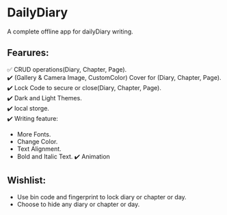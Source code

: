 # DailyDiary
 A complete offline app for dailyDiary writing.
## Fearures:
 ✅ CRUD operations(Diary, Chapter, Page).  
 ✔️ (Gallery & Camera Image, CustomColor) Cover for (Diary, Chapter, Page).  
 ✔️ Lock Code to secure or close(Diary, Chapter, Page).  
 ✔️ Dark and Light Themes.  
 ✔️ local storge.  
 ✔️ Writing feature:
   * More Fonts.
   * Change Color.
   * Text Alignment.
   * Bold and Italic Text.
 ✔️ Animation


## Wishlist:
- Use bin code and fingerprint to lock diary or chapter or day.
- Choose to hide any diary or chapter or day. 
